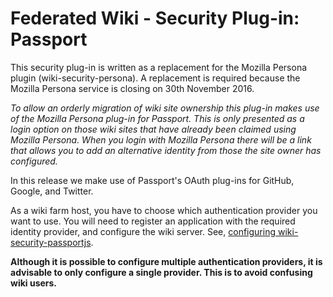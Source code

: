 # Federated Wiki - Security Plug-in: Passport

This security plug-in is written as a replacement for the Mozilla Persona plugin (wiki-security-persona). A replacement is required because the Mozilla Persona service is closing on 30th November 2016.

*To allow an orderly migration of wiki site ownership this plug-in makes use of the Mozilla Persona plug-in for Passport. This is only presented as a login option on those wiki sites that have already been claimed using Mozilla Persona. When you login with Mozilla Persona there will be a link that allows you to add an alternative identity from those the site owner has configured.*

In this release we make use of Passport's OAuth plug-ins for GitHub, Google, and Twitter. 

As a wiki farm host, you have to choose which authentication provider you want to use. You will need to register an application with the required identity provider, and configure the wiki server. See, [configuring wiki-security-passportjs](./docs/configuration.md). 

**Although it is possible to configure multiple authentication providers, it is advisable to only configure a single provider. This is to avoid confusing wiki users.**
